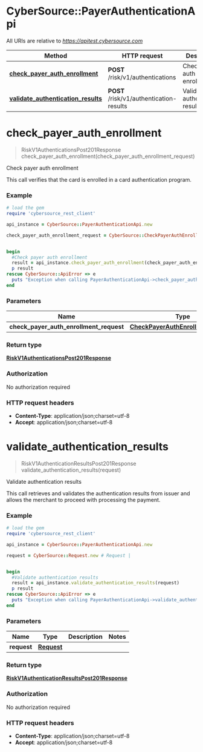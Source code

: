 # CyberSource::PayerAuthenticationApi

All URIs are relative to *https://apitest.cybersource.com*

Method | HTTP request | Description
------------- | ------------- | -------------
[**check_payer_auth_enrollment**](PayerAuthenticationApi.md#check_payer_auth_enrollment) | **POST** /risk/v1/authentications | Check payer auth enrollment
[**validate_authentication_results**](PayerAuthenticationApi.md#validate_authentication_results) | **POST** /risk/v1/authentication-results | Validate authentication results


# **check_payer_auth_enrollment**
> RiskV1AuthenticationsPost201Response check_payer_auth_enrollment(check_payer_auth_enrollment_request)

Check payer auth enrollment

This call verifies that the card is enrolled in a card authentication program.

### Example
```ruby
# load the gem
require 'cybersource_rest_client'

api_instance = CyberSource::PayerAuthenticationApi.new

check_payer_auth_enrollment_request = CyberSource::CheckPayerAuthEnrollmentRequest.new # CheckPayerAuthEnrollmentRequest | 


begin
  #Check payer auth enrollment
  result = api_instance.check_payer_auth_enrollment(check_payer_auth_enrollment_request)
  p result
rescue CyberSource::ApiError => e
  puts "Exception when calling PayerAuthenticationApi->check_payer_auth_enrollment: #{e}"
end
```

### Parameters

Name | Type | Description  | Notes
------------- | ------------- | ------------- | -------------
 **check_payer_auth_enrollment_request** | [**CheckPayerAuthEnrollmentRequest**](CheckPayerAuthEnrollmentRequest.md)|  | 

### Return type

[**RiskV1AuthenticationsPost201Response**](RiskV1AuthenticationsPost201Response.md)

### Authorization

No authorization required

### HTTP request headers

 - **Content-Type**: application/json;charset=utf-8
 - **Accept**: application/json;charset=utf-8



# **validate_authentication_results**
> RiskV1AuthenticationResultsPost201Response validate_authentication_results(request)

Validate authentication results

This call retrieves and validates the authentication results from issuer and allows the merchant to proceed with processing the payment. 

### Example
```ruby
# load the gem
require 'cybersource_rest_client'

api_instance = CyberSource::PayerAuthenticationApi.new

request = CyberSource::Request.new # Request | 


begin
  #Validate authentication results
  result = api_instance.validate_authentication_results(request)
  p result
rescue CyberSource::ApiError => e
  puts "Exception when calling PayerAuthenticationApi->validate_authentication_results: #{e}"
end
```

### Parameters

Name | Type | Description  | Notes
------------- | ------------- | ------------- | -------------
 **request** | [**Request**](Request.md)|  | 

### Return type

[**RiskV1AuthenticationResultsPost201Response**](RiskV1AuthenticationResultsPost201Response.md)

### Authorization

No authorization required

### HTTP request headers

 - **Content-Type**: application/json;charset=utf-8
 - **Accept**: application/json;charset=utf-8



